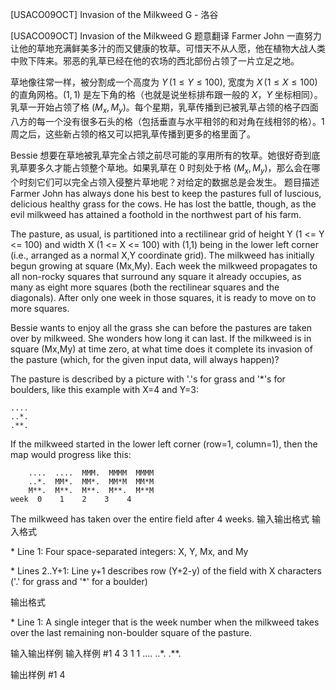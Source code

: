 



[USACO09OCT] Invasion of the Milkweed G - 洛谷














[USACO09OCT] Invasion of the Milkweed G
题意翻译
Farmer John 一直努力让他的草地充满鲜美多汁的而又健康的牧草。可惜天不从人愿，他在植物大战人类中败下阵来。邪恶的乳草已经在他的农场的西北部份占领了一片立足之地。

草地像往常一样，被分割成一个高度为 $Y\,(1 \le Y \le 100)$, 宽度为 $X\,(1 \le X \le 100)$ 的直角网格。$(1,1)$ 是左下角的格（也就是说坐标排布跟一般的 $X$，$Y$ 坐标相同）。乳草一开始占领了格 $(M_x,M_y)$。每个星期，乳草传播到已被乳草占领的格子四面八方的每一个没有很多石头的格（包括垂直与水平相邻的和对角在线相邻的格）。1 周之后，这些新占领的格又可以把乳草传播到更多的格里面了。

Bessie 想要在草地被乳草完全占领之前尽可能的享用所有的牧草。她很好奇到底乳草要多久才能占领整个草地。如果乳草在 0 时刻处于格 $(M_x,M_y)$，那么会在哪个时刻它们可以完全占领入侵整片草地呢？对给定的数据总是会发生。
题目描述
Farmer John has always done his best to keep the pastures full of luscious, delicious healthy grass for the cows. He has lost the battle, though, as the evil milkweed has attained a foothold in the northwest part of his farm.

The pasture, as usual, is partitioned into a rectilinear grid of height Y (1 <= Y <= 100) and width X (1 <= X <= 100) with (1,1) being in the lower left corner (i.e., arranged as a normal X,Y coordinate grid). The milkweed has initially begun growing at square (Mx,My). Each week the milkweed propagates to all non-rocky squares that surround any square it already occupies, as many as eight more squares (both the rectilinear squares and the diagonals). After only one week in those squares, it is ready to move on to more squares.

Bessie wants to enjoy all the grass she can before the pastures are taken over by milkweed. She wonders how long it can last. If the milkweed is in square (Mx,My) at time zero, at what time does it complete its invasion of the pasture (which, for the given input data, will always happen)?

The pasture is described by a picture with '.'s for grass and '\*'s for boulders, like this example with X=4 and Y=3:

```
....
..*.
.**.
```

If the milkweed started in the lower left corner (row=1, column=1), then the map would progress like this:

```
    ....  ....  MMM.  MMMM  MMMM
    ..*.  MM*.  MM*.  MM*M  MM*M
    M**.  M**.  M**.  M**.  M**M
week  0    1    2    3    4
```

The milkweed has taken over the entire field after 4 weeks.
输入输出格式
输入格式

\* Line 1: Four space-separated integers: X, Y, Mx, and My

\* Lines 2..Y+1: Line y+1 describes row (Y+2-y) of the field with X characters ('.' for grass and '\*' for a boulder)

输出格式

\* Line 1: A single integer that is the week number when the milkweed takes over the last remaining non-boulder square of the pasture.

输入输出样例
输入样例 #1
4 3 1 1 
.... 
..*. 
.**. 

输出样例 #1
4 







